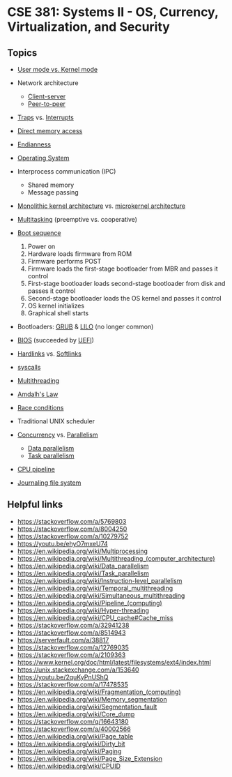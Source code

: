 [Wikipedia-Protection_ring]: https://en.wikipedia.org/wiki/Protection_ring
[Wikipedia-Client-server]: https://en.wikipedia.org/wiki/Client%E2%80%93server_model
[Wikipedia-Peer-to-peer]: https://en.wikipedia.org/wiki/Peer-to-peer
[Wikipedia-Trap]: https://en.wikipedia.org/wiki/Trap_(computing)
[Wikipedia-Interrupt]: https://en.wikipedia.org/wiki/Interrupt
[Wikipedia-Direct-memory-access]: https://en.wikipedia.org/wiki/Direct_memory_access
[Wikipedia-Endianness]: https://en.wikipedia.org/wiki/Endianness
[Wikipedia-Operating_system]: https://en.wikipedia.org/wiki/Operating_system
[Wikipedia-Monolithic_kernel]: https://en.wikipedia.org/wiki/Monolithic_kernel
[Wikipedia-Microkernel]: https://en.wikipedia.org/wiki/Microkernel
[Wikipedia-Computer_multitasking]: https://en.wikipedia.org/wiki/Computer_multitasking
[Wikipedia-Booting]: https://en.wikipedia.org/wiki/Booting
[Wikipedia-LILO]: https://en.wikipedia.org/wiki/LILO_(boot_loader)
[Wikipedia-GNU_GRUB]: https://en.wikipedia.org/wiki/GNU_GRUB
[Wikipedia-BIOS]: https://en.wikipedia.org/wiki/BIOS
[Wikipedia-Unified_Extensible_Firmware_Interface]: https://en.wikipedia.org/wiki/Unified_Extensible_Firmware_Interface
[Wikipedia-Hardlink]: https://en.wikipedia.org/wiki/Hardlink
[Wikipedia-Symbolic_link]: https://en.wikipedia.org/wiki/Symbolic_link
[Wikipedia-System_call]: https://en.wikipedia.org/wiki/System_call
[Wikipedia-Multithreading]: https://en.wikipedia.org/wiki/Multithreading_(computer_architecture)
[Wikipedia-Amdahl's_law]: https://en.wikipedia.org/wiki/Amdahl's_law
[Wikipedia-Race_condition]: https://en.wikipedia.org/wiki/Race_condition#Software
[Wikipedia-Concurrency]: https://en.wikipedia.org/wiki/Concurrency_(computer_science)
[Wikipedia-Parallel_computing]: https://en.wikipedia.org/wiki/Parallel_computing
[Wikipedia-Task_parallelism]: https://en.wikipedia.org/wiki/Task_parallelism
[Wikipedia-Data_parallelism]: https://en.wikipedia.org/wiki/Data_parallelism
[Wikipedia-Pipeline]: https://en.wikipedia.org/wiki/Pipeline_(computing)
[Wikipedia-Journaling_file_system]: https://en.wikipedia.org/wiki/Journaling_file_system

# CSE 381: Systems II - OS, Currency, Virtualization, and Security

## Topics

- [User mode vs. Kernel mode][Wikipedia-Protection_ring]
- Network architecture

    - [Client-server][Wikipedia-Client-server]
    - [Peer-to-peer][Wikipedia-Peer-to-peer]

- [Traps][Wikipedia-Trap] vs. [Interrupts][Wikipedia-Interrupt]
- [Direct memory access][Wikipedia-Direct-memory-access]
- [Endianness][Wikipedia-Endianness]
- [Operating System][Wikipedia-Operating_system]
- Interprocess communication (IPC)

    - Shared memory
    - Message passing

- [Monolithic kernel architecture][Wikipedia-Monolithic_kernel] vs. [microkernel architecture][Wikipedia-Microkernel]
- [Multitasking][Wikipedia-Computer_multitasking] (preemptive vs. cooperative)
- [Boot sequence][Wikipedia-Booting]

    1. Power on
    2. Hardware loads firmware from ROM
    3. Firmware performs POST
    4. Firmware loads the first-stage bootloader from MBR and passes it control
    5. First-stage bootloader loads second-stage bootloader from disk and passes it control
    6. Second-stage bootloader loads the OS kernel and passes it control
    7. OS kernel initializes
    8. Graphical shell starts

- Bootloaders: [GRUB][Wikipedia-GNU_GRUB] & [LILO][Wikipedia-LILO] (no longer common)
- [BIOS][Wikipedia-BIOS] (succeeded by [UEFI][Wikipedia-Unified_Extensible_Firmware_Interface])
- [Hardlinks][Wikipedia-Hardlink] vs. [Softlinks][Wikipedia-Symbolic_link]
- [syscalls][Wikipedia-System_call]
- [Multithreading][Wikipedia-Multithreading]
- [Amdalh's Law][Wikipedia-Amdahl's_law]
- [Race conditions][Wikipedia-Race_condition]
- Traditional UNIX scheduler
- [Concurrency][Wikipedia-Concurrency] vs. [Parallelism][Wikipedia-Parallel_computing]

    - [Data parallelism][Wikipedia-Data_parallelism]
    - [Task parallelism][Wikipedia-Task_parallelism]

- [CPU pipeline][Wikipedia-Pipeline]
- [Journaling file system][Wikipedia-Journaling_file_system]

## Helpful links

- https://stackoverflow.com/a/5769803
- https://stackoverflow.com/a/8004250
- https://stackoverflow.com/a/10279752
- https://youtu.be/ehyO7mxeU74
- https://en.wikipedia.org/wiki/Multiprocessing
- https://en.wikipedia.org/wiki/Multithreading_(computer_architecture)
- https://en.wikipedia.org/wiki/Data_parallelism
- https://en.wikipedia.org/wiki/Task_parallelism
- https://en.wikipedia.org/wiki/Instruction-level_parallelism
- https://en.wikipedia.org/wiki/Temporal_multithreading
- https://en.wikipedia.org/wiki/Simultaneous_multithreading
- https://en.wikipedia.org/wiki/Pipeline_(computing)
- https://en.wikipedia.org/wiki/Hyper-threading
- https://en.wikipedia.org/wiki/CPU_cache#Cache_miss
- https://stackoverflow.com/a/32941238
- https://stackoverflow.com/a/8514943
- https://serverfault.com/a/38817
- https://stackoverflow.com/a/12769035
- https://stackoverflow.com/a/2109363
- https://www.kernel.org/doc/html/latest/filesystems/ext4/index.html
- https://unix.stackexchange.com/a/153640
- https://youtu.be/2quKyPnUShQ
- https://stackoverflow.com/a/17478535
- https://en.wikipedia.org/wiki/Fragmentation_(computing)
- https://en.wikipedia.org/wiki/Memory_segmentation
- https://en.wikipedia.org/wiki/Segmentation_fault
- https://en.wikipedia.org/wiki/Core_dump
- https://stackoverflow.com/q/16643180
- https://stackoverflow.com/a/40002566
- https://en.wikipedia.org/wiki/Page_table
- https://en.wikipedia.org/wiki/Dirty_bit
- https://en.wikipedia.org/wiki/Paging
- https://en.wikipedia.org/wiki/Page_Size_Extension
- https://en.wikipedia.org/wiki/CPUID
